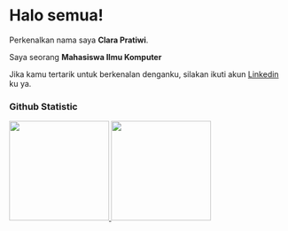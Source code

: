 # Halo semua! 

Perkenalkan nama saya **Clara Pratiwi**.<br>

Saya seorang **Mahasiswa Ilmu Komputer**<br>

Jika kamu tertarik untuk berkenalan denganku, silakan ikuti akun [Linkedin](https://www.linkedin.com/in/clarapratiwi/) ku ya.
 
### Github Statistic
<p align="left">
<a href="https://github.com/clarapratiwi">
  <img height="180em" src="https://github-readme-stats-eight-theta.vercel.app/api?username=penuliscode&show_icons=true&theme=algolia&include_all_commits=true&count_private=true"/>
  <img height="180em" src="https://github-readme-stats-eight-theta.vercel.app/api/top-langs/?username=penuliscode&layout=compact&layout=compact&theme=algolia"/>
</a>
</p>
